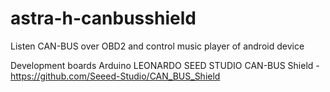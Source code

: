 # astra-h-canbusshield
Listen CAN-BUS over OBD2 and control music player of android device

Development boards
	Arduino LEONARDO
	SEED STUDIO CAN-BUS Shield - https://github.com/Seeed-Studio/CAN_BUS_Shield


